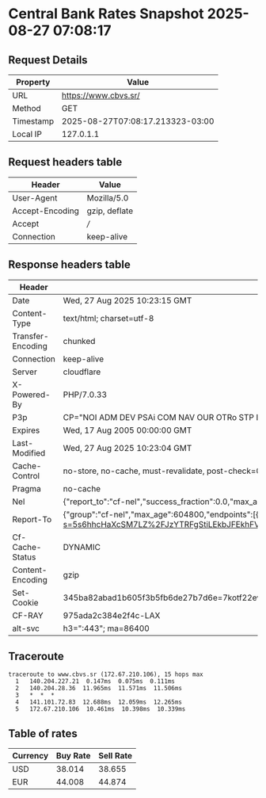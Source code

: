 # Central Bank Rates Snapshot 2025-08-27 07:08:17
## Request Details

| Property | Value |
|----------|-------|
| URL | https://www.cbvs.sr/ |
| Method | GET |
| Timestamp | 2025-08-27T07:08:17.213323-03:00 |
| Local IP | 127.0.1.1 |
    
## Request headers table

| Header | Value |
|--------|-------|
| User-Agent | Mozilla/5.0 |
| Accept-Encoding | gzip, deflate |
| Accept | */* |
| Connection | keep-alive |

    
## Response headers table
| Header | Value |
|--------|-------|
| Date | Wed, 27 Aug 2025 10:23:15 GMT |
| Content-Type | text/html; charset=utf-8 |
| Transfer-Encoding | chunked |
| Connection | keep-alive |
| Server | cloudflare |
| X-Powered-By | PHP/7.0.33 |
| P3p | CP="NOI ADM DEV PSAi COM NAV OUR OTRo STP IND DEM" |
| Expires | Wed, 17 Aug 2005 00:00:00 GMT |
| Last-Modified | Wed, 27 Aug 2025 10:23:04 GMT |
| Cache-Control | no-store, no-cache, must-revalidate, post-check=0, pre-check=0 |
| Pragma | no-cache |
| Nel | {"report_to":"cf-nel","success_fraction":0.0,"max_age":604800} |
| Report-To | {"group":"cf-nel","max_age":604800,"endpoints":[{"url":"https://a.nel.cloudflare.com/report/v4?s=5s6hhcHaXcSM7LZ%2FJzYTRFgStiLEkbJFEkhFVHo1TGVXdJ933SjQSWCPxszog8EMk%2F74G0lWgpWDd19rOp5yjM3fk8DiEbVX8vU4"}]} |
| Cf-Cache-Status | DYNAMIC |
| Content-Encoding | gzip |
| Set-Cookie | 345ba82abad1b605f3b5fb6de27b7d6e=7kotf22evjfro78a3s3cjrq142; HttpOnly; Path=/ |
| CF-RAY | 975ada2c384e2f4c-LAX |
| alt-svc | h3=":443"; ma=86400 |

## Traceroute 

```
traceroute to www.cbvs.sr (172.67.210.106), 15 hops max
  1   140.204.227.21  0.147ms  0.075ms  0.111ms 
  2   140.204.28.36  11.965ms  11.571ms  11.506ms 
  3   *  *  * 
  4   141.101.72.83  12.688ms  12.059ms  12.265ms 
  5   172.67.210.106  10.461ms  10.398ms  10.339ms 

```


## Table of rates

| Currency | Buy Rate | Sell Rate |
|----------|----------|-----------|
| USD | 38.014 | 38.655 |
| EUR | 44.008 | 44.874 |
